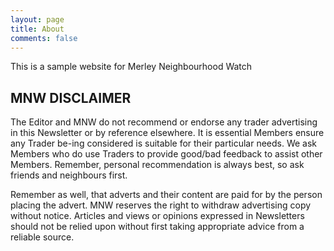 ```yaml
---
layout: page
title: About
comments: false
---
```


This is a sample website for Merley Neighbourhood Watch

## MNW DISCLAIMER 

The Editor and MNW do not recommend or endorse any trader advertising in this Newsletter or by reference elsewhere. It is essential Members ensure any Trader be-ing considered is suitable for their particular needs. We ask Members who do use Traders to provide good/bad feedback to assist other Members. Remember, personal recommendation is always best, so ask friends and neighbours first. 

Remember as well, that adverts and their content are paid for by the person placing the advert. MNW reserves the right to withdraw advertising copy without notice. 
Articles and views or opinions expressed in Newsletters should not be relied upon without first taking appropriate advice from a reliable source. 



